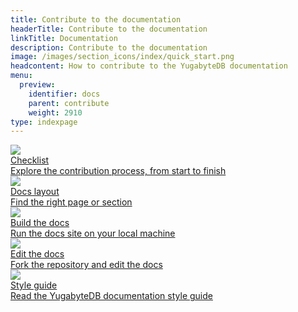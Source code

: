 ```yaml
---
title: Contribute to the documentation
headerTitle: Contribute to the documentation
linkTitle: Documentation
description: Contribute to the documentation
image: /images/section_icons/index/quick_start.png
headcontent: How to contribute to the YugabyteDB documentation
menu:
  preview:
    identifier: docs
    parent: contribute
    weight: 2910
type: indexpage
---
```


<div class="row">
  <div class="col-12 col-md-6 col-lg-12 col-xl-6">
    <a class="section-link icon-offset" href="docs-checklist/">
      <div class="head">
        <img class="icon" src="/images/section_icons/deploy/checklist.png" aria-hidden="true" />
        <div class="title">Checklist</div>
      </div>
      <div class="body">
        Explore the contribution process, from start to finish
      </div>
    </a>
  </div>

  <div class="col-12 col-md-6 col-lg-12 col-xl-6">
    <a class="section-link icon-offset" href="docs-layout/">
      <div class="head">
        <img class="icon" src="/images/section_icons/explore/json_documents.png" aria-hidden="true" />
        <div class="title">Docs layout</div>
      </div>
      <div class="body">
        Find the right page or section
      </div>
    </a>
  </div>
  <div class="col-12 col-md-6 col-lg-12 col-xl-6">
    <a class="section-link icon-offset" href="docs-build/">
      <div class="head">
        <img class="icon" src="/images/section_icons/index/troubleshoot.png" aria-hidden="true" />
        <div class="title">Build the docs</div>
      </div>
      <div class="body">
        Run the docs site on your local machine
      </div>
    </a>
  </div>

  <div class="col-12 col-md-6 col-lg-12 col-xl-6">
    <a class="section-link icon-offset" href="docs-edit/">
      <div class="head">
        <img class="icon" src="/images/section_icons/index/troubleshoot.png" aria-hidden="true" />
        <div class="title">Edit the docs</div>
      </div>
      <div class="body">
        Fork the repository and edit the docs
      </div>
    </a>
  </div>

  <div class="col-12 col-md-6 col-lg-12 col-xl-6">
    <a class="section-link icon-offset" href="docs-style/">
      <div class="head">
        <img class="icon" src="/images/section_icons/architecture/concepts.png" aria-hidden="true" />
        <div class="title">Style guide</div>
      </div>
      <div class="body">
        Read the YugabyteDB documentation style guide
      </div>
    </a>
  </div>
</div>
